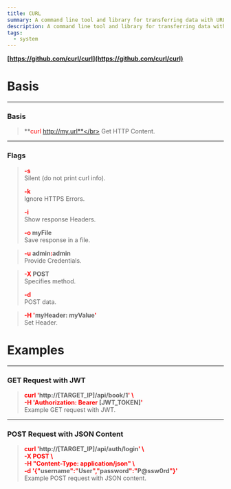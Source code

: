```yaml
---
title: CURL
summary: A command line tool and library for transferring data with URL syntax.
description: A command line tool and library for transferring data with URL syntax.
tags:
  - system
---
```


**[https://github.com/curl/curl](https://github.com/curl/curl)**

# Basis

---

### Basis


 > 
 > **<font color=red>curl</font> http://my.url**</br>
 > Get HTTP Content.

---

### Flags


 > 
 > **<font color=red>-s</font>**</br>
 > Silent (do not print curl info).
 > 
 > **<font color=red>-k</font>**</br>
 > Ignore HTTPS Errors.
 > 
 > **<font color=red>-i</font>**</br>
 > Show response Headers.
 > 
 > **<font color=red>-o</font> myFile**</br>
 > Save response in a file.

 > 
 > **<font color=red>-u</font> admin<font color=red>:</font>admin**</br>
 > Provide Credentials.

 > 
 > **<font color=red>-X</font> POST**</br>
 > Specifies method.
 > 
 > **<font color=red>-d</font>**</br>
 > POST data.

 > 
 > **<font color=red>-H '</font>myHeader: myValue<font color=red>'</font>**</br>
 > Set Header.

# Examples

---

### GET Request with JWT


 > 
 > **<font color=red>curl '</font>http://\[TARGET_IP\]/api/book/1<font color=red>'  \\</font>**</br>
 > **<font color=red>-H 'Authorization: Bearer</font> \[JWT_TOKEN\]<font color=red>'</font>**</br>
 > Example GET request with JWT.

---

### POST Request with JSON Content


 > 
 > **<font color=red>curl '</font>http://\[TARGET_IP\]/api/auth/login<font color=red>' \\</font>**</br>
 > **<font color=red>-X POST \\</font>**</br>
 > **<font color=red>-H "Content-Type: application/json" \\</font>**</br>
 > **<font color=red>-d '{"</font>username<font color=red>":"</font>User<font color=red>","</font>password<font color=red>":"</font>P@ssw0rd<font color=red>"}'</font>**</br>
 > Example POST request with JSON content.
